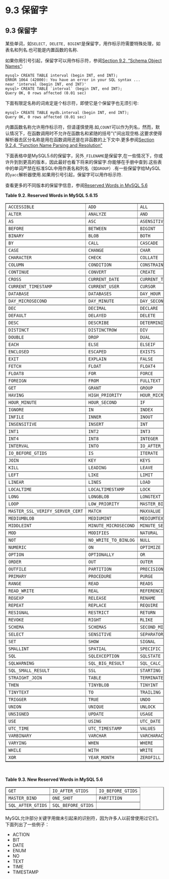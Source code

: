 # 9.3 保留字

## 9.3 保留字

某些单词，如`SELECT, DELETE, BIGINT`是保留字，用作标示符需要特殊处理，如表名和列名.也可能是内置函数的名称.

如果你用引号引起，保留字可以用作标示符，参阅[Section 9.2, “Schema Object Names”]():

	mysql> CREATE TABLE interval (begin INT, end INT);
	ERROR 1064 (42000): You have an error in your SQL syntax ...
	near 'interval (begin INT, end INT)'
	mysql> CREATE TABLE `interval` (begin INT, end INT);
	Query OK, 0 rows affected (0.01 sec)

下面有限定名称的词肯定是个标示符，即使它是个保留字也无须引号:

	mysql> CREATE TABLE mydb.interval (begin INT, end INT);
	Query OK, 0 rows affected (0.01 sec)

内置函数名称允许用作标示符，但请谨慎使用.如,`COUNT`可以作为列名，然而，默认情况下，在函数调用时不允许在函数名和紧随的括号"("间出现空格.这要求使得解析器去区分名称是用在函数调用还是在非函数的上下文中.更多参阅[Section 9.2.4, “Function Name Parsing and Resolution”]()

下面表格中是MySQL5.6的保留字，另外`_FILENAME`是保留字,在一些情况下，你或许升到到更高的版本，因此最好也看下将来的保留字.你能够在手册中查到.这些表中的单词严禁在标准SQL中用作表名和列名（如`GROUP`）.有一些保留字给MySQL的`yacc`解析器使用.如果用引号引起，保留字可以用作标示符.

查看更多的不同版本的保留字信息，参阅[Reserved Words in MySQL 5.6]()

<div class="table">
<a name="table-reserved-words-5.6.15"></a><p class="title"><b>Table 9.2. Reserved Words in MySQL 5.6.15</b></p>
<div class="table-contents">
<table summary="Reserved Words in MySQL 5.6.15" border="1"><colgroup><col><col><col></colgroup><tbody><tr><td scope="row"><code class="literal">ACCESSIBLE</code></td><td><code class="literal">ADD</code></td><td><code class="literal">ALL</code></td></tr><tr><td scope="row"><code class="literal">ALTER</code></td><td><code class="literal">ANALYZE</code></td><td><code class="literal">AND</code></td></tr><tr><td scope="row"><code class="literal">AS</code></td><td><code class="literal">ASC</code></td><td><code class="literal">ASENSITIVE</code></td></tr><tr><td scope="row"><code class="literal">BEFORE</code></td><td><code class="literal">BETWEEN</code></td><td><code class="literal">BIGINT</code></td></tr><tr><td scope="row"><code class="literal">BINARY</code></td><td><code class="literal">BLOB</code></td><td><code class="literal">BOTH</code></td></tr><tr><td scope="row"><code class="literal">BY</code></td><td><code class="literal">CALL</code></td><td><code class="literal">CASCADE</code></td></tr><tr><td scope="row"><code class="literal">CASE</code></td><td><code class="literal">CHANGE</code></td><td><code class="literal">CHAR</code></td></tr><tr><td scope="row"><code class="literal">CHARACTER</code></td><td><code class="literal">CHECK</code></td><td><code class="literal">COLLATE</code></td></tr><tr><td scope="row"><code class="literal">COLUMN</code></td><td><code class="literal">CONDITION</code></td><td><code class="literal">CONSTRAINT</code></td></tr><tr><td scope="row"><code class="literal">CONTINUE</code></td><td><code class="literal">CONVERT</code></td><td><code class="literal">CREATE</code></td></tr><tr><td scope="row"><code class="literal">CROSS</code></td><td><code class="literal">CURRENT_DATE</code></td><td><code class="literal">CURRENT_TIME</code></td></tr><tr><td scope="row"><code class="literal">CURRENT_TIMESTAMP</code></td><td><code class="literal">CURRENT_USER</code></td><td><code class="literal">CURSOR</code></td></tr><tr><td scope="row"><code class="literal">DATABASE</code></td><td><code class="literal">DATABASES</code></td><td><code class="literal">DAY_HOUR</code></td></tr><tr><td scope="row"><code class="literal">DAY_MICROSECOND</code></td><td><code class="literal">DAY_MINUTE</code></td><td><code class="literal">DAY_SECOND</code></td></tr><tr><td scope="row"><code class="literal">DEC</code></td><td><code class="literal">DECIMAL</code></td><td><code class="literal">DECLARE</code></td></tr><tr><td scope="row"><code class="literal">DEFAULT</code></td><td><code class="literal">DELAYED</code></td><td><code class="literal">DELETE</code></td></tr><tr><td scope="row"><code class="literal">DESC</code></td><td><code class="literal">DESCRIBE</code></td><td><code class="literal">DETERMINISTIC</code></td></tr><tr><td scope="row"><code class="literal">DISTINCT</code></td><td><code class="literal">DISTINCTROW</code></td><td><code class="literal">DIV</code></td></tr><tr><td scope="row"><code class="literal">DOUBLE</code></td><td><code class="literal">DROP</code></td><td><code class="literal">DUAL</code></td></tr><tr><td scope="row"><code class="literal">EACH</code></td><td><code class="literal">ELSE</code></td><td><code class="literal">ELSEIF</code></td></tr><tr><td scope="row"><code class="literal">ENCLOSED</code></td><td><code class="literal">ESCAPED</code></td><td><code class="literal">EXISTS</code></td></tr><tr><td scope="row"><code class="literal">EXIT</code></td><td><code class="literal">EXPLAIN</code></td><td><code class="literal">FALSE</code></td></tr><tr><td scope="row"><code class="literal">FETCH</code></td><td><code class="literal">FLOAT</code></td><td><code class="literal">FLOAT4</code></td></tr><tr><td scope="row"><code class="literal">FLOAT8</code></td><td><code class="literal">FOR</code></td><td><code class="literal">FORCE</code></td></tr><tr><td scope="row"><code class="literal">FOREIGN</code></td><td><code class="literal">FROM</code></td><td><code class="literal">FULLTEXT</code></td></tr><tr><td scope="row"><code class="literal">GET</code></td><td><code class="literal">GRANT</code></td><td><code class="literal">GROUP</code></td></tr><tr><td scope="row"><code class="literal">HAVING</code></td><td><code class="literal">HIGH_PRIORITY</code></td><td><code class="literal">HOUR_MICROSECOND</code></td></tr><tr><td scope="row"><code class="literal">HOUR_MINUTE</code></td><td><code class="literal">HOUR_SECOND</code></td><td><code class="literal">IF</code></td></tr><tr><td scope="row"><code class="literal">IGNORE</code></td><td><code class="literal">IN</code></td><td><code class="literal">INDEX</code></td></tr><tr><td scope="row"><code class="literal">INFILE</code></td><td><code class="literal">INNER</code></td><td><code class="literal">INOUT</code></td></tr><tr><td scope="row"><code class="literal">INSENSITIVE</code></td><td><code class="literal">INSERT</code></td><td><code class="literal">INT</code></td></tr><tr><td scope="row"><code class="literal">INT1</code></td><td><code class="literal">INT2</code></td><td><code class="literal">INT3</code></td></tr><tr><td scope="row"><code class="literal">INT4</code></td><td><code class="literal">INT8</code></td><td><code class="literal">INTEGER</code></td></tr><tr><td scope="row"><code class="literal">INTERVAL</code></td><td><code class="literal">INTO</code></td><td><code class="literal">IO_AFTER_GTIDS</code></td></tr><tr><td scope="row"><code class="literal">IO_BEFORE_GTIDS</code></td><td><code class="literal">IS</code></td><td><code class="literal">ITERATE</code></td></tr><tr><td scope="row"><code class="literal">JOIN</code></td><td><code class="literal">KEY</code></td><td><code class="literal">KEYS</code></td></tr><tr><td scope="row"><code class="literal">KILL</code></td><td><code class="literal">LEADING</code></td><td><code class="literal">LEAVE</code></td></tr><tr><td scope="row"><code class="literal">LEFT</code></td><td><code class="literal">LIKE</code></td><td><code class="literal">LIMIT</code></td></tr><tr><td scope="row"><code class="literal">LINEAR</code></td><td><code class="literal">LINES</code></td><td><code class="literal">LOAD</code></td></tr><tr><td scope="row"><code class="literal">LOCALTIME</code></td><td><code class="literal">LOCALTIMESTAMP</code></td><td><code class="literal">LOCK</code></td></tr><tr><td scope="row"><code class="literal">LONG</code></td><td><code class="literal">LONGBLOB</code></td><td><code class="literal">LONGTEXT</code></td></tr><tr><td scope="row"><code class="literal">LOOP</code></td><td><code class="literal">LOW_PRIORITY</code></td><td><code class="literal">MASTER_BIND</code></td></tr><tr><td scope="row"><code class="literal">MASTER_SSL_VERIFY_SERVER_CERT</code></td><td><code class="literal">MATCH</code></td><td><code class="literal">MAXVALUE</code></td></tr><tr><td scope="row"><code class="literal">MEDIUMBLOB</code></td><td><code class="literal">MEDIUMINT</code></td><td><code class="literal">MEDIUMTEXT</code></td></tr><tr><td scope="row"><code class="literal">MIDDLEINT</code></td><td><code class="literal">MINUTE_MICROSECOND</code></td><td><code class="literal">MINUTE_SECOND</code></td></tr><tr><td scope="row"><code class="literal">MOD</code></td><td><code class="literal">MODIFIES</code></td><td><code class="literal">NATURAL</code></td></tr><tr><td scope="row"><code class="literal">NOT</code></td><td><code class="literal">NO_WRITE_TO_BINLOG</code></td><td><code class="literal">NULL</code></td></tr><tr><td scope="row"><code class="literal">NUMERIC</code></td><td><code class="literal">ON</code></td><td><code class="literal">OPTIMIZE</code></td></tr><tr><td scope="row"><code class="literal">OPTION</code></td><td><code class="literal">OPTIONALLY</code></td><td><code class="literal">OR</code></td></tr><tr><td scope="row"><code class="literal">ORDER</code></td><td><code class="literal">OUT</code></td><td><code class="literal">OUTER</code></td></tr><tr><td scope="row"><code class="literal">OUTFILE</code></td><td><code class="literal">PARTITION</code></td><td><code class="literal">PRECISION</code></td></tr><tr><td scope="row"><code class="literal">PRIMARY</code></td><td><code class="literal">PROCEDURE</code></td><td><code class="literal">PURGE</code></td></tr><tr><td scope="row"><code class="literal">RANGE</code></td><td><code class="literal">READ</code></td><td><code class="literal">READS</code></td></tr><tr><td scope="row"><code class="literal">READ_WRITE</code></td><td><code class="literal">REAL</code></td><td><code class="literal">REFERENCES</code></td></tr><tr><td scope="row"><code class="literal">REGEXP</code></td><td><code class="literal">RELEASE</code></td><td><code class="literal">RENAME</code></td></tr><tr><td scope="row"><code class="literal">REPEAT</code></td><td><code class="literal">REPLACE</code></td><td><code class="literal">REQUIRE</code></td></tr><tr><td scope="row"><code class="literal">RESIGNAL</code></td><td><code class="literal">RESTRICT</code></td><td><code class="literal">RETURN</code></td></tr><tr><td scope="row"><code class="literal">REVOKE</code></td><td><code class="literal">RIGHT</code></td><td><code class="literal">RLIKE</code></td></tr><tr><td scope="row"><code class="literal">SCHEMA</code></td><td><code class="literal">SCHEMAS</code></td><td><code class="literal">SECOND_MICROSECOND</code></td></tr><tr><td scope="row"><code class="literal">SELECT</code></td><td><code class="literal">SENSITIVE</code></td><td><code class="literal">SEPARATOR</code></td></tr><tr><td scope="row"><code class="literal">SET</code></td><td><code class="literal">SHOW</code></td><td><code class="literal">SIGNAL</code></td></tr><tr><td scope="row"><code class="literal">SMALLINT</code></td><td><code class="literal">SPATIAL</code></td><td><code class="literal">SPECIFIC</code></td></tr><tr><td scope="row"><code class="literal">SQL</code></td><td><code class="literal">SQLEXCEPTION</code></td><td><code class="literal">SQLSTATE</code></td></tr><tr><td scope="row"><code class="literal">SQLWARNING</code></td><td><code class="literal">SQL_BIG_RESULT</code></td><td><code class="literal">SQL_CALC_FOUND_ROWS</code></td></tr><tr><td scope="row"><code class="literal">SQL_SMALL_RESULT</code></td><td><code class="literal">SSL</code></td><td><code class="literal">STARTING</code></td></tr><tr><td scope="row"><code class="literal">STRAIGHT_JOIN</code></td><td><code class="literal">TABLE</code></td><td><code class="literal">TERMINATED</code></td></tr><tr><td scope="row"><code class="literal">THEN</code></td><td><code class="literal">TINYBLOB</code></td><td><code class="literal">TINYINT</code></td></tr><tr><td scope="row"><code class="literal">TINYTEXT</code></td><td><code class="literal">TO</code></td><td><code class="literal">TRAILING</code></td></tr><tr><td scope="row"><code class="literal">TRIGGER</code></td><td><code class="literal">TRUE</code></td><td><code class="literal">UNDO</code></td></tr><tr><td scope="row"><code class="literal">UNION</code></td><td><code class="literal">UNIQUE</code></td><td><code class="literal">UNLOCK</code></td></tr><tr><td scope="row"><code class="literal">UNSIGNED</code></td><td><code class="literal">UPDATE</code></td><td><code class="literal">USAGE</code></td></tr><tr><td scope="row"><code class="literal">USE</code></td><td><code class="literal">USING</code></td><td><code class="literal">UTC_DATE</code></td></tr><tr><td scope="row"><code class="literal">UTC_TIME</code></td><td><code class="literal">UTC_TIMESTAMP</code></td><td><code class="literal">VALUES</code></td></tr><tr><td scope="row"><code class="literal">VARBINARY</code></td><td><code class="literal">VARCHAR</code></td><td><code class="literal">VARCHARACTER</code></td></tr><tr><td scope="row"><code class="literal">VARYING</code></td><td><code class="literal">WHEN</code></td><td><code class="literal">WHERE</code></td></tr><tr><td scope="row"><code class="literal">WHILE</code></td><td><code class="literal">WITH</code></td><td><code class="literal">WRITE</code></td></tr><tr><td scope="row"><code class="literal">XOR</code></td><td><code class="literal">YEAR_MONTH</code></td><td><code class="literal">ZEROFILL</code></td></tr></tbody></table>
</div>


</div>
<br class="table-break">
<div class="table">
<a name="table-reserved-words-new-5.6"></a><p class="title"><b>Table 9.3. New Reserved Words in MySQL 5.6</b></p>
<div class="table-contents">
<table summary="New Reserved Words in MySQL 5.6" border="1"><colgroup><col><col><col></colgroup><tbody><tr><td scope="row"><code class="literal">GET</code></td><td><code class="literal">IO_AFTER_GTIDS</code></td><td><code class="literal">IO_BEFORE_GTIDS</code></td></tr><tr><td scope="row"><code class="literal">MASTER_BIND</code></td><td><code class="literal">ONE_SHOT</code></td><td><code class="literal">PARTITION</code></td></tr><tr><td scope="row"><code class="literal">SQL_AFTER_GTIDS</code></td><td><code class="literal">SQL_BEFORE_GTIDS</code></td><td> </td></tr></tbody></table>
</div>

MySQL允许部分关键字用做未引起来的识别符，因为许多人以前曾使用过它们。下面列出了一些例子：

* ACTION
* BIT
* DATE
* ENUM
* NO
* TEXT
* TIME
* TIMESTAMP